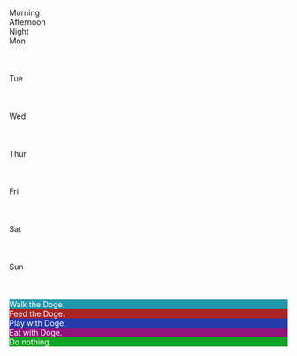 <div id="timetable">
  <!-- (A) FIRST ROW : TIME -->
  <div class="cell head">&nbsp;</div>
  <div class="cell head">Morning</div>
  <div class="cell head">Afternoon</div>
  <div class="cell head">Night</div>
 
  <!-- (B) FOLLOWING ROWS : MON TO SUN -->
  <div class="cell head">Mon</div>
  <div class="cell">&nbsp;</div><div class="cell">&nbsp;</div><div class="cell">&nbsp;</div>
  <div class="cell head">Tue</div>
  <div class="cell">&nbsp;</div><div class="cell">&nbsp;</div><div class="cell">&nbsp;</div>
  <div class="cell head">Wed</div>
  <div class="cell">&nbsp;</div><div class="cell">&nbsp;</div><div class="cell">&nbsp;</div>
  <div class="cell head">Thur</div>
  <div class="cell">&nbsp;</div><div class="cell">&nbsp;</div><div class="cell">&nbsp;</div>
  <div class="cell head">Fri</div>
  <div class="cell">&nbsp;</div><div class="cell">&nbsp;</div><div class="cell">&nbsp;</div>
  <div class="cell head">Sat</div>
  <div class="cell">&nbsp;</div><div class="cell">&nbsp;</div><div class="cell">&nbsp;</div>
  <div class="cell head">Sun</div>
  <div class="cell">&nbsp;</div><div class="cell">&nbsp;</div><div class="cell">&nbsp;</div>
 
  <!-- (C) TIME TABLE ENTRIES -->
  <div class="cell entry" style="grid-column: 2 / 3; grid-row: 2; color: #fff; background: #2498ab;">
    Walk the Doge.
  </div>
  <div class="cell entry" style="grid-column: 2 / 4; grid-row: 3; color: #fff; background: #ab2424;">
    Feed the Doge.
  </div>
  <div class="cell entry" style="grid-column: 3 / 5; grid-row: 4; color: #fff; background: #243bab;">
    Play with Doge.
  </div>
  <div class="cell entry" style="grid-column: 3 / 4; grid-row: 6; color: #fff; background: #91127b;">
    Eat with Doge.
  </div>
  <div class="cell entry" style="grid-column: 2 / 5; grid-row: 8; color: #fff; background: #13a124;">
    Do nothing.
  </div>
</div>
